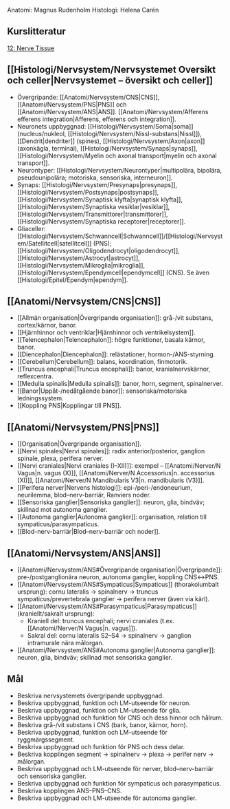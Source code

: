 Anatomi: Magnus Rudenholm
Histologi: Helena Carén
## Kurslitteratur
[12: Nerve Tissue](https://anatomicalsciences-lwwhealthlibrary-com.ezproxy.ub.gu.se/content.aspx?sectionid=257426807&bookid=3290)
## [[Histologi/Nervsystem/Nervsystemet Oversikt och celler|Nervsystemet – översikt och celler]]
- Övergripande: [[Anatomi/Nervsystem/CNS|CNS]], [[Anatomi/Nervsystem/PNS|PNS]] och [[Anatomi/Nervsystem/ANS|ANS]]. [[Anatomi/Nervsystem/Afferens efferens integration|Afferens, efferens och integration]].
- Neuronets uppbyggnad: [[Histologi/Nervsystem/Soma|soma]] (nucleus/nukleol, [[Histologi/Nervsystem/Nissl-substans|Nissl]]), [[Dendrit|dendriter]] (spines), [[Histologi/Nervsystem/Axon|axon]] (axonkägla, terminal), [[Histologi/Nervsystem/Synaps|synaps]], [[Histologi/Nervsystem/Myelin och axonal transport|myelin och axonal transport]].
- Neurontyper: [[Histologi/Nervsystem/Neurontyper|multipolära, bipolära, pseudounipolära; motoriska, sensoriska, interneuron]].
- Synaps: [[Histologi/Nervsystem/Presynaps|presynaps]], [[Histologi/Nervsystem/Postsynaps|postsynaps]], [[Histologi/Nervsystem/Synaptisk klyfta|synaptisk klyfta]], [[Histologi/Nervsystem/Synaptiska vesiklar|vesiklar]], [[Histologi/Nervsystem/Transmittorer|transmittorer]], [[Histologi/Nervsystem/Synaptiska receptorer|receptorer]].
- Gliaceller: [[Histologi/Nervsystem/Schwanncell|Schwanncell]]/[[Histologi/Nervsystem/Satellitcell|satellitcell]] (PNS); [[Histologi/Nervsystem/Oligodendrocyt|oligodendrocyt]], [[Histologi/Nervsystem/Astrocyt|astrocyt]], [[Histologi/Nervsystem/Mikroglia|mikroglia]], [[Histologi/Nervsystem/Ependymcell|ependymcell]] (CNS). Se även [[Histologi/Epitel/Ependym|ependym]].
## [[Anatomi/Nervsystem/CNS|CNS]]
- [[Allmän organisation|Övergripande organisation]]: grå-/vit substans, cortex/kärnor, banor.  
- [[Hjärnhinnor och ventriklar|Hjärnhinnor och ventrikelsystem]].  
- [[Telencephalon|Telencephalon]]: högre funktioner, basala kärnor, banor.  
- [[Diencephalon|Diencephalon]]: relästationer, hormon-/ANS-styrning.  
- [[Cerebellum|Cerebellum]]: balans, koordination, finmotorik.  
- [[Truncus encephali|Truncus encephali]]: banor, kranialnervskärnor, reflexcentra.  
- [[Medulla spinalis|Medulla spinalis]]: banor, horn, segment, spinalnerver.  
- [[Banor|Uppåt-/nedåtgående banor]]: sensoriska/motoriska ledningssystem.  
- [[Koppling PNS|Kopplingar till PNS]].  
## [[Anatomi/Nervsystem/PNS|PNS]]
- [[Organisation|Övergripande organisation]].  
- [[Nervi spinales|Nervi spinales]]: radix anterior/posterior, ganglion spinale, plexa, perifera nerver.  
- [[Nervi craniales|Nervi craniales (I–XII)]]: exempel – [[Anatomi/Nerver/N Vagus|n. vagus (X)]], [[Anatomi/Nerver/N Accessorius|n. accessorius (XI)]], [[Anatomi/Nerver/N Mandibularis V3|n. mandibularis (V3)]].  
- [[Perifera nerver|Nervens histologi]]: epi-/peri-/endoneurium, neurilemma, blod–nerv-barriär, Ranviers noder.  
- [[Sensoriska ganglier|Sensoriska ganglier]]: neuron, glia, bindväv; skillnad mot autonoma ganglier.  
- [[Autonoma ganglier|Autonoma ganglier]]: organisation, relation till sympaticus/parasympaticus.  
- [[Blod-nerv-barriär|Blod–nerv-barriär och noder]].  
## [[Anatomi/Nervsystem/ANS|ANS]]
- [[Anatomi/Nervsystem/ANS#Övergripande organisation|Övergripande]]: pre-/postganglionära neuron, autonoma ganglier, koppling CNS↔PNS.
- [[Anatomi/Nervsystem/ANS#Sympaticus|Sympaticus]] (thorakolumbalt ursprung): cornu lateralis → spinalnerv → truncus sympaticus/prevertebrala ganglier → perifera nerver (även via kärl).
- [[Anatomi/Nervsystem/ANS#Parasympaticus|Parasympaticus]] (kraniellt/sakralt ursprung):
  - Kraniell del: truncus encephali; nervi craniales (t.ex. [[Anatomi/Nerver/N Vagus|n. vagus]]).
  - Sakral del: cornu lateralis S2–S4 → spinalnerv → ganglion intramurale nära målorgan.
- [[Anatomi/Nervsystem/ANS#Autonoma ganglier|Autonoma ganglier]]: neuron, glia, bindväv; skillnad mot sensoriska ganglier.
## Mål
- Beskriva nervsystemets övergripande uppbyggnad.
- Beskriva uppbyggnad, funktion och LM-utseende för neuron.
- Beskriva uppbyggnad, funktion och LM-utseende för glia.
- Beskriva uppbyggnad och funktion för CNS och dess hinnor och hålrum.
- Beskriva grå-/vit substans i CNS (bark, banor, kärnor, horn).
- Beskriva uppbyggnad, funktion och LM-utseende för ryggmärgssegment.
- Beskriva uppbyggnad och funktion för PNS och dess delar.
- Beskriva kopplingen segment → spinalnerv → plexa → perifer nerv → målorgan.
- Beskriva uppbyggnad och LM-utseende för nerver, blod–nerv-barriär och sensoriska ganglier.
- Beskriva uppbyggnad och funktion för sympaticus och parasympaticus.
- Beskriva kopplingen ANS–PNS–CNS.
- Beskriva uppbyggnad och LM-utseende för autonoma ganglier.
